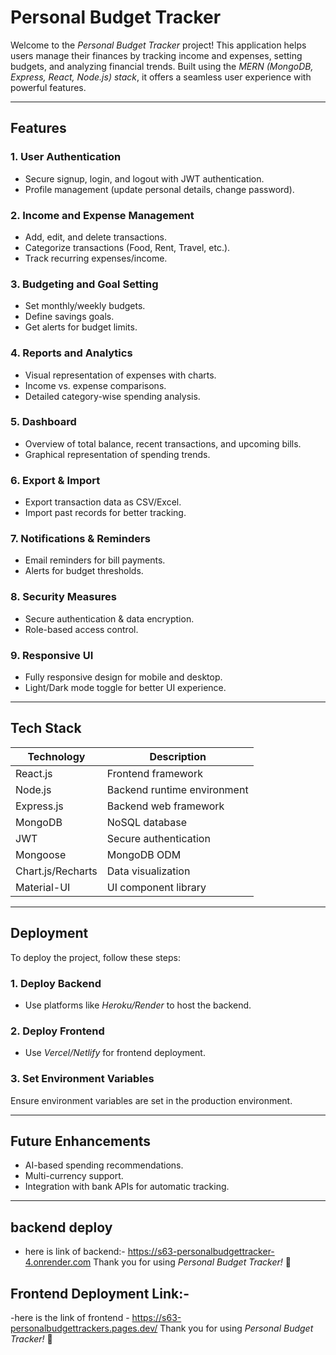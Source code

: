 # Personal Budget Tracker

Welcome to the *Personal Budget Tracker* project! This application helps users manage their finances by tracking income and expenses, setting budgets, and analyzing financial trends. Built using the *MERN (MongoDB, Express, React, Node.js) stack*, it offers a seamless user experience with powerful features.

---

## Features

### 1. User Authentication
- Secure signup, login, and logout with JWT authentication.
- Profile management (update personal details, change password).

### 2. Income and Expense Management
- Add, edit, and delete transactions.
- Categorize transactions (Food, Rent, Travel, etc.).
- Track recurring expenses/income.

### 3. Budgeting and Goal Setting
- Set monthly/weekly budgets.
- Define savings goals.
- Get alerts for budget limits.

### 4. Reports and Analytics
- Visual representation of expenses with charts.
- Income vs. expense comparisons.
- Detailed category-wise spending analysis.

### 5. Dashboard
- Overview of total balance, recent transactions, and upcoming bills.
- Graphical representation of spending trends.

### 6. Export & Import
- Export transaction data as CSV/Excel.
- Import past records for better tracking.

### 7. Notifications & Reminders
- Email reminders for bill payments.
- Alerts for budget thresholds.

### 8. Security Measures
- Secure authentication & data encryption.
- Role-based access control.

### 9. Responsive UI
- Fully responsive design for mobile and desktop.
- Light/Dark mode toggle for better UI experience.

---

## Tech Stack

| Technology     | Description                   |
|----------------|-------------------------------|
| React.js       | Frontend framework             |
| Node.js        | Backend runtime environment    |
| Express.js     | Backend web framework          |
| MongoDB        | NoSQL database                 |
| JWT            | Secure authentication          |
| Mongoose       | MongoDB ODM                     |
| Chart.js/Recharts | Data visualization           |
| Material-UI    | UI component library            |

---
## Deployment

To deploy the project, follow these steps:

### 1. Deploy Backend
- Use platforms like *Heroku/Render* to host the backend.

### 2. Deploy Frontend
- Use *Vercel/Netlify* for frontend deployment.

### 3. Set Environment Variables
Ensure environment variables are set in the production environment.

---

## Future Enhancements
- AI-based spending recommendations.
- Multi-currency support.
- Integration with bank APIs for automatic tracking.

---

## backend deploy
- here is link of backend:- https://s63-personalbudgettracker-4.onrender.com
Thank you for using *Personal Budget Tracker!* 🚀

## Frontend Deployment Link:-
-here is the link of frontend - https://s63-personalbudgettrackers.pages.dev/
Thank you for using *Personal Budget Tracker!* 🚀